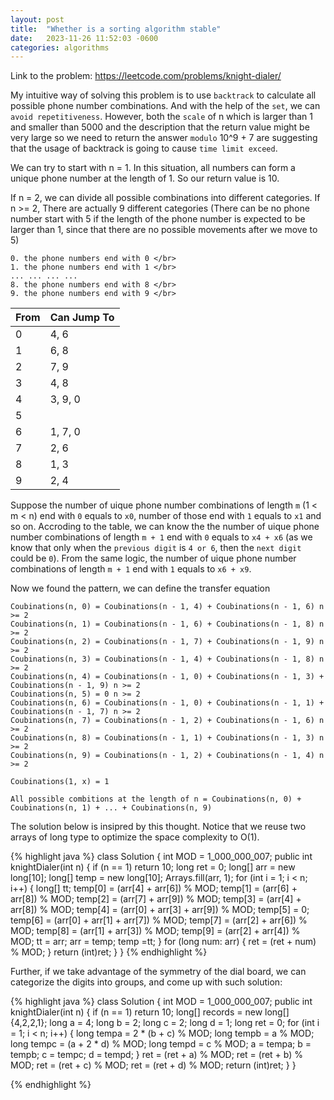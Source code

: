 ```yaml
---
layout: post
title:  "Whether is a sorting algorithm stable"
date:   2023-11-26 11:52:03 -0600
categories: algorithms
---
```


Link to the problem: https://leetcode.com/problems/knight-dialer/

My intuitive way of solving this problem is to use `backtrack` to calculate all possible phone number combinations. And with the help of the `set`, we can `avoid repetitiveness`. However, both the `scale` of n which is larger than 1 and smaller than 5000 and the description that the return value might be very large so we need to return the answer `modulo` 10^9 + 7 are suggesting that the usage of backtrack is going to cause `time limit exceed`.

We can try to start with n = 1. In this situation, all numbers can form a unique phone number at the length of 1. So our return value is 10.

If n = 2, we can divide all possible combinations into different categories. If n >= 2, There are actually 9 different categories (There can be no phone number start with 5 if the length of the phone number is expected to be larger than 1, since that there are no  possible movements after we move to 5)

    0. the phone numbers end with 0 </br>
    1. the phone numbers end with 1 </br>
    ... ... ... ...
    8. the phone numbers end with 8 </br>
    9. the phone numbers end with 9 </br>

| From      | Can Jump To |
| ----------- | ----------- |
|0|	4, 6|
|1|	6, 8|
|2|	7, 9|
|3|	4, 8|
|4|	3, 9, 0|
|5| |
|6|	1, 7, 0|
|7|	2, 6|
|8|	1, 3|
|9|	2, 4|

Suppose the number of uique phone number combinations of length `m` (1 < m < n) end with `0` equals to `x0`, number of those end with `1` equals to `x1` and so on. Accroding to the table, we can know the the number of uique phone number combinations of length `m + 1` end with `0` equals to `x4 + x6` (as we know that only when the `previous digit` is `4 or 6`, then the `next digit` could be `0`). From the same logic, the number of uique phone number combinations of length `m + 1` end with `1` equals to `x6 + x9`.

Now we found the pattern, we can define the transfer equation

    Coubinations(n, 0) = Coubinations(n - 1, 4) + Coubinations(n - 1, 6) n >= 2
    Coubinations(n, 1) = Coubinations(n - 1, 6) + Coubinations(n - 1, 8) n >= 2
    Coubinations(n, 2) = Coubinations(n - 1, 7) + Coubinations(n - 1, 9) n >= 2
    Coubinations(n, 3) = Coubinations(n - 1, 4) + Coubinations(n - 1, 8) n >= 2
    Coubinations(n, 4) = Coubinations(n - 1, 0) + Coubinations(n - 1, 3) + Coubinations(n - 1, 9) n >= 2
    Coubinations(n, 5) = 0 n >= 2
    Coubinations(n, 6) = Coubinations(n - 1, 0) + Coubinations(n - 1, 1) + Coubinations(n - 1, 7) n >= 2
    Coubinations(n, 7) = Coubinations(n - 1, 2) + Coubinations(n - 1, 6) n >= 2
    Coubinations(n, 8) = Coubinations(n - 1, 1) + Coubinations(n - 1, 3) n >= 2
    Coubinations(n, 9) = Coubinations(n - 1, 2) + Coubinations(n - 1, 4) n >= 2

    Coubinations(1, x) = 1

    All possible combitions at the length of n = Coubinations(n, 0) + Coubinations(n, 1) + ... + Coubinations(n, 9)

The solution below is insipred by this thought. Notice that we reuse two arrays of long type to optimize the space complexity to O(1).

{% highlight java %}
class Solution {
    int MOD = 1_000_000_007;
    public int knightDialer(int n) {
        if (n == 1) return 10;
        long ret = 0;
        long[] arr = new long[10];
        long[] temp = new long[10];
        Arrays.fill(arr, 1);
        for (int i = 1; i < n; i++) {
            long[] tt;
            temp[0] = (arr[4] + arr[6]) % MOD;
            temp[1] = (arr[6] + arr[8]) % MOD;
            temp[2] = (arr[7] + arr[9]) % MOD;
            temp[3] = (arr[4] + arr[8]) % MOD;
            temp[4] = (arr[0] + arr[3] + arr[9]) % MOD;
            temp[5] = 0;
            temp[6] = (arr[0] + arr[1] + arr[7]) % MOD;
            temp[7] = (arr[2] + arr[6]) % MOD;
            temp[8] = (arr[1] + arr[3]) % MOD;
            temp[9] = (arr[2] + arr[4]) % MOD;
            tt = arr;
            arr = temp;
            temp =tt;
        }
        for (long num: arr) {
            ret = (ret + num) % MOD;
        }
        return (int)ret;
    }
}
{% endhighlight %}

Further, if we take advantage of the symmetry of the dial board, we can categorize the digits into groups, and come up with such solution:

{% highlight java %}
class Solution {
    int MOD = 1_000_000_007;
    public int knightDialer(int n) {
        if (n == 1) return 10;
        long[] records = new long[]{4,2,2,1};
        long a = 4;
        long b = 2;
        long c = 2;
        long d = 1;
        long ret = 0;
        for (int i = 1; i < n; i++) {
            long tempa = 2 * (b + c) % MOD;
            long tempb = a % MOD;
            long tempc = (a + 2 * d) % MOD;
            long tempd = c % MOD;
            a = tempa;
            b = tempb;
            c = tempc;
            d = tempd;
        }
        ret = (ret + a) % MOD;
        ret = (ret + b) % MOD;
        ret = (ret + c) % MOD;
        ret = (ret + d) % MOD;
        return (int)ret;
    }
}

{% endhighlight %}




